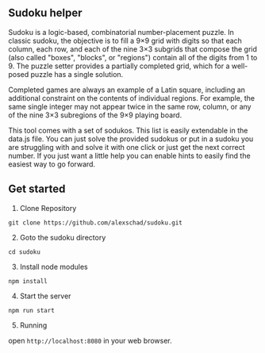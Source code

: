 ## Sudoku helper

Sudoku is a logic-based, combinatorial number-placement puzzle. In classic sudoku, the objective is to fill a 9×9 grid with digits so that each column, each row, and each of the nine 3×3 subgrids that compose the grid (also called "boxes", "blocks", or "regions") contain all of the digits from 1 to 9. The puzzle setter provides a partially completed grid, which for a well-posed puzzle has a single solution.

Completed games are always an example of a Latin square, including an additional constraint on the contents of individual regions. For example, the same single integer may not appear twice in the same row, column, or any of the nine 3×3 subregions of the 9×9 playing board.

This tool comes with a set of sodukos. This list is easily extendable in the data.js file. You can just solve the provided sudokus or put in a sudoku
you are struggling with and solve it with one click or just get the next correct number. If you just want a little help you can enable hints to easily find the easiest way to go forward.

## Get started

1. Clone Repository

```
git clone https://github.com/alexschad/sudoku.git
```

2. Goto the sudoku directory

```
cd sudoku
```

3. Install node modules

```
npm install
```

4. Start the server

```
npm run start
```

5. Running

open `http://localhost:8080` in your web browser.
